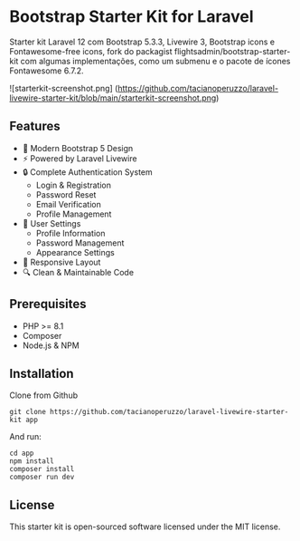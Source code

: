 # Bootstrap Starter Kit for Laravel

Starter kit Laravel 12 com Bootstrap 5.3.3, Livewire 3, Bootstrap icons e Fontawesome-free icons, fork do packagist flightsadmin/bootstrap-starter-kit com algumas implementações, como um submenu e o pacote de ícones Fontawesome 6.7.2.

![starterkit-screenshot.png] (https://github.com/tacianoperuzzo/laravel-livewire-starter-kit/blob/main/starterkit-screenshot.png)

## Features

- 🎨 Modern Bootstrap 5 Design
- ⚡ Powered by Laravel Livewire
- 🔒 Complete Authentication System
  - Login & Registration
  - Password Reset
  - Email Verification
  - Profile Management
- 🎯 User Settings
  - Profile Information
  - Password Management
  - Appearance Settings
- 📱 Responsive Layout
- 🔍 Clean & Maintainable Code

## Prerequisites

- PHP >= 8.1
- Composer
- Node.js & NPM

## Installation

Clone from Github
```
git clone https://github.com/tacianoperuzzo/laravel-livewire-starter-kit app
```
And run: 
```
cd app
npm install
composer install
composer run dev
```
## License

This starter kit is open-sourced software licensed under the MIT license.
